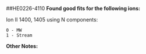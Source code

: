 ##HE0226-4110
**Found good fits for the following ions:**

Ion II 1400, 1405 using N components:
```
0 - MW
1 - Stream
```


**Other Notes:**

